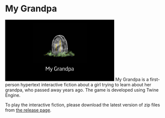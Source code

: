 # My Grandpa
<img src="VideoCover.png" style="align: center; width: 70%;" />
My Grandpa is a first-person hypertext interactive fiction about a girl trying to learn about her grandpa, who passed away years ago. The game is developed using Twine Engine. 

To play the interactive fiction, please download the latest version of zip files from [the release page](https://github.com/Xuefuguoalita/My-Grandpa/releases "My Grandpa release page"). 
